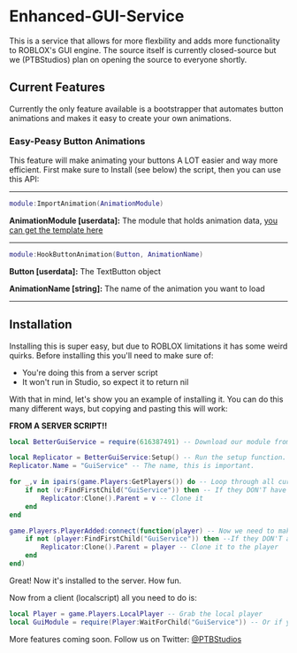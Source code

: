 # Enhanced-GUI-Service
This is a service that allows for more flexbility and adds more functionality to ROBLOX's GUI engine. The source itself is currently closed-source but we (PTBStudios) plan on opening the source to everyone shortly.

## Current Features
Currently the only feature available is a bootstrapper that automates button animations and makes it easy to create your own animations.
### Easy-Peasy Button Animations
This feature will make animating your buttons A LOT easier and way more efficient. First make sure to Install (see below) the script, then you can use this API:

-------------------------
```lua
module:ImportAnimation(AnimationModule)
```
**AnimationModule [userdata]:** The module that holds animation data, [you can get the template here](https://github.com/PTBStudios/Enhanced-GUI-Service/blob/master/ButtonAnimations/Template.lua)

-------------------------

```lua
module:HookButtonAnimation(Button, AnimationName)
```
**Button [userdata]:** The TextButton object

**AnimationName [string]:** The name of the animation you want to load

-------------------------


## Installation 
Installing this is super easy, but due to ROBLOX limitations it has some weird quirks. Before installing this you'll need to make sure of:
- You're doing this from a server script
- It won't run in Studio, so expect it to return nil 

With that in mind, let's show you an example of installing it. You can do this many different ways, but copying and pasting this will work: 

**FROM A SERVER SCRIPT!!**
```lua
local BetterGuiService = require(616387491) -- Download our module from the repository 

local Replicator = BetterGuiService:Setup() -- Run the setup function. This is neccesary! 
Replicator.Name = "GuiService" -- The name, this is important. 

for _,v in ipairs(game.Players:GetPlayers()) do -- Loop through all current players
	if not (v:FindFirstChild("GuiService")) then -- If they DON'T have it
		Replicator:Clone().Parent = v -- Clone it
	end
end

game.Players.PlayerAdded:connect(function(player) -- Now we need to make sure that new players get it too
	if not (player:FindFirstChild("GuiService")) then --If they DON'T ahve it 
		Replicator:Clone().Parent = player -- Clone it to the player 
	end
end)
```

Great! Now it's installed to the server. How fun.  

Now from a client (localscript) all you need to do is:

```lua
local Player = game.Players.LocalPlayer -- Grab the local player
local GuiModule = require(Player:WaitForChild("GuiService")) -- Or if you changed the name, use that instead
```

More features coming soon. Follow us on Twitter: [@PTBStudios](https://twitter.com/PTBStudios)
